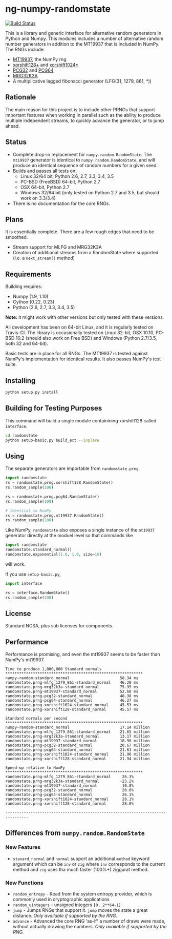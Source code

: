 # ng-numpy-randomstate
[![Build Status](https://travis-ci.org/bashtage/ng-numpy-randomstate.svg?branch=master)](https://travis-ci.org/bashtage/ng-numpy-randomstate)

This is a library and generic interface for alternative random generators 
in Python and Numpy. This modules includes a number of alternative random 
number generators in addition to the MT19937 that is included in NumPy. 
The RNGs include:

* [MT19937](https://github.com/numpy/numpy/blob/master/numpy/random/mtrand/),
 the NumPy rng
* [xorshift128+](http://xorshift.di.unimi.it/) and 
[xorshift1024*](http://xorshift.di.unimi.it/)
* [PCG32](http://www.pcg-random.org/) and [PCG64](http:w//www.pcg-random.org/)
* [MRG32K3A](http://simul.iro.umontreal.ca/rng)
* A multiplicative lagged fibonacci generator (LFG(31, 1279, 861, *))

## Rationale
The main reason for this project is to include other PRNGs that support 
important features when working in parallel such as the ability to produce 
multiple independent streams, to quickly advance the generator, or to jump 
ahead.

## Status

* Complete drop-in replacement for `numpy.random.RandomState`. The `mt19937` 
generator is identical to `numpy.random.RandomState`, and will produce an 
identical sequence of random numbers for a given seed.   
* Builds and passes all tests on:
  * Linux 32/64 bit, Python 2.6, 2.7, 3.3, 3.4, 3.5
  * PC-BSD (FreeBSD) 64-bit, Python 2.7
  * OSX  64-bit, Python 2.7
  * Windows 32/64 bit (only tested on Python 2.7 and 3.5, but should work on 3.3/3.4)
* There is no documentation for the core RNGs.

## Plans
It is essentially complete.  There are a few rough edges that need to be smoothed.
  
  * Stream support for MLFG and MRG32K3A
  * Creation of additional streams from a RandomState where supported (i.e. 
  a `next_stream()` method)
  
## Requirements
Building requires:

  * Numpy (1.9, 1.10)
  * Cython (0.22, 0.23)
  * Python (2.6, 2.7, 3.3, 3.4, 3.5)

**Note:** it might work with other versions but only tested with these 
versions. 

All development has been on 64-bit Linux, and it is regularly tested on 
Travis-CI. The library is occasionally tested on Linux 32-bit,  OSX 10.10, 
PC-BSD 10.2 (should also work on Free BSD) and Windows (Python 2.7/3.5, 
both 32 and 64-bit).

Basic tests are in place for all RNGs. The MT19937 is tested against NumPy's 
implementation for identical results. It also passes NumPy's test suite.

## Installing

```bash
python setup.py install
```

## Building for Testing Purposes

This command will build a single module containining xorshift128 called
`interface`.  

```bash
cd randomstate
python setup-basic.py build_ext --inplace
```

## Using

The separate generators are importable from `randomstate.prng`.

```python
import randomstate
rs = randomstate.prng.xorshift128.RandomState()
rs.random_sample(100)

rs = randomstate.prng.pcg64.RandomState()
rs.random_sample(100)

# Identical to NumPy
rs = randomstate.prng.mt19937.RandomState()
rs.random_sample(100)
```

Like NumPy, `randomstate` also exposes a single instance of the `mt19937` 
generator directly at the moduel level so that commands like

```python
import randomstate
randomstate.standard_normal()
randomstate.exponential(1.0, 1.0, size=10)
```

will work.

If you use `setup-basic.py`, 

```python
import interface

rs = interface.RandomState()
rs.random_sample(100)
```

## License
Standard NCSA, plus sub licenses for components.

## Performance
Performance is promising, and even the mt19937 seems to be faster than NumPy's mt19937. 

```
Time to produce 1,000,000 Standard normals
************************************************************
numpy-random-standard_normal                      58.34 ms
randomstate.prng-mlfg_1279_861-standard_normal    46.20 ms
randomstate.prng-mrg32k3a-standard_normal         75.95 ms
randomstate.prng-mt19937-standard_normal          52.68 ms
randomstate.prng-pcg32-standard_normal            48.38 ms
randomstate.prng-pcg64-standard_normal            46.27 ms
randomstate.prng-xorshift1024-standard_normal     45.53 ms
randomstate.prng-xorshift128-standard_normal      45.57 ms

Standard normals per second
************************************************************
numpy-random-standard_normal                      17.14 million
randomstate.prng-mlfg_1279_861-standard_normal    21.65 million
randomstate.prng-mrg32k3a-standard_normal         13.17 million
randomstate.prng-mt19937-standard_normal          18.98 million
randomstate.prng-pcg32-standard_normal            20.67 million
randomstate.prng-pcg64-standard_normal            21.61 million
randomstate.prng-xorshift1024-standard_normal     21.96 million
randomstate.prng-xorshift128-standard_normal      21.94 million

Speed-up relative to NumPy
************************************************************
randomstate.prng-mlfg_1279_861-standard_normal     26.3%
randomstate.prng-mrg32k3a-standard_normal         -23.2%
randomstate.prng-mt19937-standard_normal           10.8%
randomstate.prng-pcg32-standard_normal             20.6%
randomstate.prng-pcg64-standard_normal             26.1%
randomstate.prng-xorshift1024-standard_normal      28.1%
randomstate.prng-xorshift128-standard_normal       28.0%

--------------------------------------------------------------------------------
```

## Differences from `numpy.random.RandomState`

### New Features
* `stanard_normal` and `normal` support an additional `method` keyword 
argument which can be `inv` or `zig` where `inv` corresponds to the 
current method and `zig` uses tha much faster (100%+) ziggurat method.

### New Functions

* `random_entropy` - Read from the system entropy provider, which is commonly 
used in cryptographic applications
* `random_uintegers` - unsigned integers `[0, 2**64-1]` 
* `jump` - Jumps RNGs that support it.  `jump` moves the state a great 
distance. _Only available if supported by the RNG._
* `advance` - Advanced the core RNG 'as-if' a number of draws were made, 
without actually drawing the numbers. _Only available if supported by the RNG._
